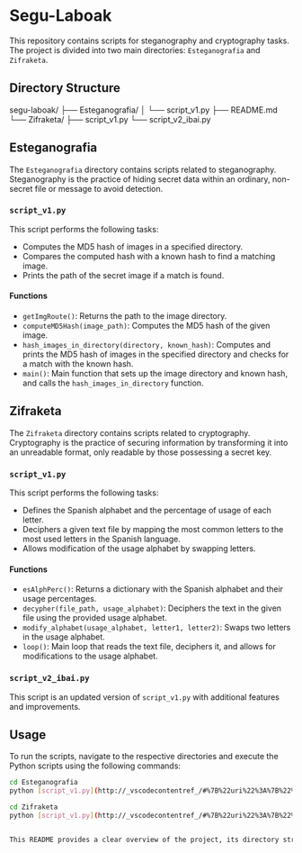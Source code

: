 # Segu-Laboak

This repository contains scripts for steganography and cryptography tasks. The project is divided into two main directories: `Esteganografia` and `Zifraketa`.

## Directory Structure

segu-laboak/
├── Esteganografia/
│   └── script_v1.py
├── README.md
└── Zifraketa/
    ├── script_v1.py
    └── script_v2_ibai.py

## Esteganografia

The `Esteganografia` directory contains scripts related to steganography. Steganography is the practice of hiding secret data within an ordinary, non-secret file or message to avoid detection.

### `script_v1.py`

This script performs the following tasks:
- Computes the MD5 hash of images in a specified directory.
- Compares the computed hash with a known hash to find a matching image.
- Prints the path of the secret image if a match is found.

#### Functions

- `getImgRoute()`: Returns the path to the image directory.
- `computeMD5Hash(image_path)`: Computes the MD5 hash of the given image.
- `hash_images_in_directory(directory, known_hash)`: Computes and prints the MD5 hash of images in the specified directory and checks for a match with the known hash.
- `main()`: Main function that sets up the image directory and known hash, and calls the `hash_images_in_directory` function.

## Zifraketa

The `Zifraketa` directory contains scripts related to cryptography. Cryptography is the practice of securing information by transforming it into an unreadable format, only readable by those possessing a secret key.

### `script_v1.py`

This script performs the following tasks:
- Defines the Spanish alphabet and the percentage of usage of each letter.
- Deciphers a given text file by mapping the most common letters to the most used letters in the Spanish language.
- Allows modification of the usage alphabet by swapping letters.

#### Functions

- `esAlphPerc()`: Returns a dictionary with the Spanish alphabet and their usage percentages.
- `decypher(file_path, usage_alphabet)`: Deciphers the text in the given file using the provided usage alphabet.
- `modify_alphabet(usage_alphabet, letter1, letter2)`: Swaps two letters in the usage alphabet.
- `loop()`: Main loop that reads the text file, deciphers it, and allows for modifications to the usage alphabet.

### `script_v2_ibai.py`

This script is an updated version of `script_v1.py` with additional features and improvements.

## Usage

To run the scripts, navigate to the respective directories and execute the Python scripts using the following commands:

```sh
cd Esteganografia
python [script_v1.py](http://_vscodecontentref_/#%7B%22uri%22%3A%7B%22%24mid%22%3A1%2C%22fsPath%22%3A%22%2Fhome%2Fgaizka%2FDocuments%2Fsegu-laboak%2FEsteganografia%2Fscript_v1.py%22%2C%22external%22%3A%22file%3A%2F%2F%2Fhome%2Fgaizka%2FDocuments%2Fsegu-laboak%2FEsteganografia%2Fscript_v1.py%22%2C%22path%22%3A%22%2Fhome%2Fgaizka%2FDocuments%2Fsegu-laboak%2FEsteganografia%2Fscript_v1.py%22%2C%22scheme%22%3A%22file%22%7D%7D)

cd Zifraketa
python [script_v1.py](http://_vscodecontentref_/#%7B%22uri%22%3A%7B%22%24mid%22%3A1%2C%22fsPath%22%3A%22%2Fhome%2Fgaizka%2FDocuments%2Fsegu-laboak%2FEsteganografia%2Fscript_v1.py%22%2C%22external%22%3A%22file%3A%2F%2F%2Fhome%2Fgaizka%2FDocuments%2Fsegu-laboak%2FEsteganografia%2Fscript_v1.py%22%2C%22path%22%3A%22%2Fhome%2Fgaizka%2FDocuments%2Fsegu-laboak%2FEsteganografia%2Fscript_v1.py%22%2C%22scheme%22%3A%22file%22%7D%7D)


This README provides a clear overview of the project, its directory structure, and the functionality of the scripts within each directory.